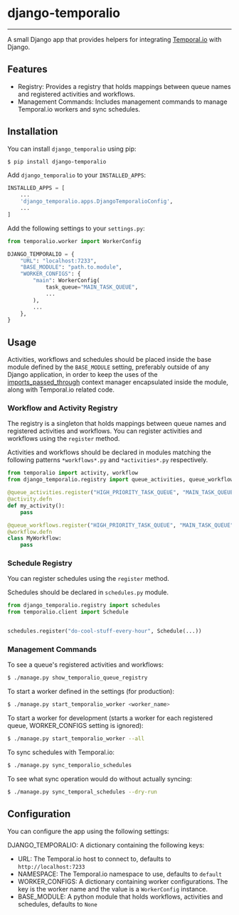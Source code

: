 # django-temporalio
___

A small Django app that provides helpers for integrating [Temporal.io](https://temporal.io/) with Django.

## Features

- Registry: Provides a registry that holds mappings between queue names and registered activities and workflows.
- Management Commands: Includes management commands to manage Temporal.io workers and sync schedules.

## Installation

You can install `django_temporalio` using pip:

```bash
$ pip install django-temporalio
```

Add `django_temporalio` to your `INSTALLED_APPS`:

```python
INSTALLED_APPS = [
    ...
    'django_temporalio.apps.DjangoTemporalioConfig',
    ...
]
```

Add the following settings to your `settings.py`:

```python
from temporalio.worker import WorkerConfig

DJANGO_TEMPORALIO = {
    "URL": "localhost:7233",
    "BASE_MODULE": "path.to.module",
    "WORKER_CONFIGS": {
        "main": WorkerConfig(
            task_queue="MAIN_TASK_QUEUE",
            ...
        ),
        ...
    },
}
```

## Usage

Activities, workflows and schedules should be placed inside the base module defined by the `BASE_MODULE` setting, 
preferably outside of any Django application, in order to keep the uses of 
the [imports_passed_through](https://python.temporal.io/temporalio.workflow.unsafe.html) context manager encapsulated 
inside the module, along with Temporal.io related code.

### Workflow and Activity Registry

The registry is a singleton that holds mappings between queue names and registered activities and workflows.
You can register activities and workflows using the `register` method. 

Activities and workflows should be declared in modules matching the following patterns `*workflows*.py` and 
`*activities*.py` respectively. 

```python
from temporalio import activity, workflow
from django_temporalio.registry import queue_activities, queue_workflows

@queue_activities.register("HIGH_PRIORITY_TASK_QUEUE", "MAIN_TASK_QUEUE")
@activity.defn
def my_activity():
    pass

@queue_workflows.register("HIGH_PRIORITY_TASK_QUEUE", "MAIN_TASK_QUEUE")
@workflow.defn
class MyWorkflow:
    pass
```

### Schedule Registry

You can register schedules using the `register` method. 

Schedules should be declared in `schedules.py` module.

```python
from django_temporalio.registry import schedules
from temporalio.client import Schedule


schedules.register("do-cool-stuff-every-hour", Schedule(...))
```

### Management Commands

To see a queue's registered activities and workflows:

```bash
$ ./manage.py show_temporalio_queue_registry
```

To start a worker defined in the settings (for production):

```bash
$ ./manage.py start_temporalio_worker <worker_name>
```

To start a worker for development (starts a worker for each registered queue, WORKER_CONFIGS setting is ignored):

```bash
$ ./manage.py start_temporalio_worker --all
```

To sync schedules with Temporal.io:

```bash
$ ./manage.py sync_temporalio_schedules
```

To see what sync operation would do without actually syncing:

```bash
$ ./manage.py sync_temporal_schedules --dry-run
```

## Configuration

You can configure the app using the following settings:

DJANGO_TEMPORALIO: A dictionary containing the following keys:

- URL: The Temporal.io host to connect to, defaults to `http://localhost:7233`
- NAMESPACE: The Temporal.io namespace to use, defaults to `default`
- WORKER_CONFIGS: A dictionary containing worker configurations. 
  The key is the worker name and the value is a `WorkerConfig` instance.
- BASE_MODULE: A python module that holds workflows, activities and schedules, defaults to `None`
